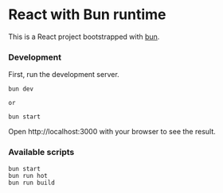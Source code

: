 # React with Bun runtime

This is a React project bootstrapped with [bun](https://bun.sh/).

### Development

First, run the development server.

```
bun dev

or  

bun start
```

Open http://localhost:3000 with your browser to see the result.

### Available scripts

```
bun start
bun run hot
bun run build
```

